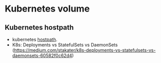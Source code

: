 
Kubernetes volume
====================

Kubernetes hostpath
---------------------

* kubernetes [hostpath](https://kubernetes.io/docs/concepts/storage/volumes/#hostpath/).
* K8s: Deployments vs StatefulSets vs DaemonSets (https://medium.com/stakater/k8s-deployments-vs-statefulsets-vs-daemonsets-60582f0c62d4)
